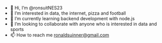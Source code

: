 - 👋 Hi, I’m @ronsuitNES23
- 👀 I’m interested in data, the internet, pizza and football
- 🌱 I’m currently learning backend development with node.js
- 💞️ I’m looking to collaborate with anyone who is interested in data and sports
- 📫 How to reach me ronaldsuinner@gmail.com

<!---
ronsuitNES23/ronsuitNES23 is a ✨ special ✨ repository because its `README.md` (this file) appears on your GitHub profile.
You can click the Preview link to take a look at your changes.
--->
